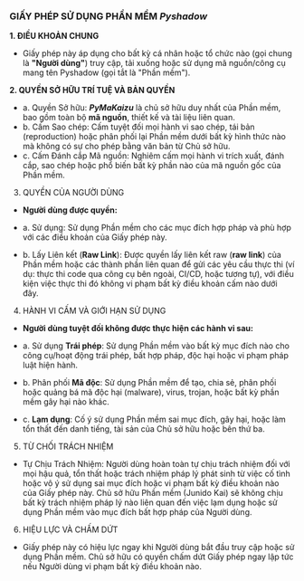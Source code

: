 ### GIẤY PHÉP SỬ DỤNG PHẦN MỀM ***Pyshadow***
**1. ĐIỀU KHOẢN CHUNG**
 - Giấy phép này áp dụng cho bất kỳ cá nhân hoặc tổ chức nào (gọi chung là **"Người dùng"**) truy cập, tải xuống hoặc sử dụng mã nguồn/công cụ mang tên Pyshadow (gọi tắt là "Phần mềm").

**2. QUYỀN SỞ HỮU TRÍ TUỆ VÀ BẢN QUYỀN**
 - a. Quyền Sở hữu: ***PyMaKaizu*** là chủ sở hữu duy nhất của Phần mềm, bao gồm toàn bộ **mã nguồn**, thiết kế và tài liệu liên quan.
 - b. Cấm Sao chép: Cấm tuyệt đối mọi hành vi sao chép, tái bản (reproduction) hoặc phân phối lại Phần mềm dưới bất kỳ hình thức nào mà không có sự cho phép bằng văn bản từ Chủ sở hữu.
 - c. Cấm Đánh cắp Mã nguồn: Nghiêm cấm mọi hành vi trích xuất, đánh cắp, sao chép hoặc phổ biến bất kỳ phần nào của mã nguồn gốc của Phần mềm.

3. QUYỀN CỦA NGƯỜI DÙNG
- **Người dùng được quyền:**

 + a. Sử dụng: Sử dụng Phần mềm cho các mục đích hợp pháp và phù hợp với các điều khoản của Giấy phép này.
 * b. Lấy Liên kết (**Raw Link**): Được quyền lấy liên kết raw (**raw link**) của Phần mềm hoặc các thành phần liên quan để gửi các yêu cầu thực thi (ví dụ: thực thi code qua công cụ bên ngoài, CI/CD, hoặc tương tự), với điều kiện việc thực thi đó không vi phạm bất kỳ điều khoản cấm nào dưới đây.

4. HÀNH VI CẤM VÀ GIỚI HẠN SỬ DỤNG
 - **Người dùng tuyệt đối không được thực hiện các hành vi sau:**

  - a. Sử dụng **Trái phép**: Sử dụng Phần mềm vào bất kỳ mục đích nào cho công cụ/hoạt động trái phép, bất hợp pháp, độc hại hoặc vi phạm pháp luật hiện hành.
  - b. Phân phối **Mã độc**: Sử dụng Phần mềm để tạo, chia sẻ, phân phối hoặc quảng bá mã độc hại (malware), virus, trojan, hoặc bất kỳ phần mềm gây hại nào khác.
  - c. **Lạm dụng**: Cố ý sử dụng Phần mềm sai mục đích, gây hại, hoặc làm tổn thất đến danh tiếng, tài sản của Chủ sở hữu hoặc bên thứ ba.

5. TỪ CHỐI TRÁCH NHIỆM
 - Tự Chịu Trách Nhiệm: Người dùng hoàn toàn tự chịu trách nhiệm đối với mọi hậu quả, tổn thất hoặc trách nhiệm pháp lý phát sinh từ việc cố tình hoặc vô ý sử dụng sai mục đích hoặc vi phạm bất kỳ điều khoản nào của Giấy phép này. Chủ sở hữu Phần mềm (Junido Kai) sẽ không chịu bất kỳ trách nhiệm pháp lý nào liên quan đến việc lạm dụng hoặc sử dụng Phần mềm vào mục đích bất hợp pháp của Người dùng.

6. HIỆU LỰC VÀ CHẤM DỨT
 - Giấy phép này có hiệu lực ngay khi Người dùng bắt đầu truy cập hoặc sử dụng Phần mềm. Chủ sở hữu có quyền chấm dứt Giấy phép ngay lập tức nếu Người dùng vi phạm bất kỳ điều khoản nào.
